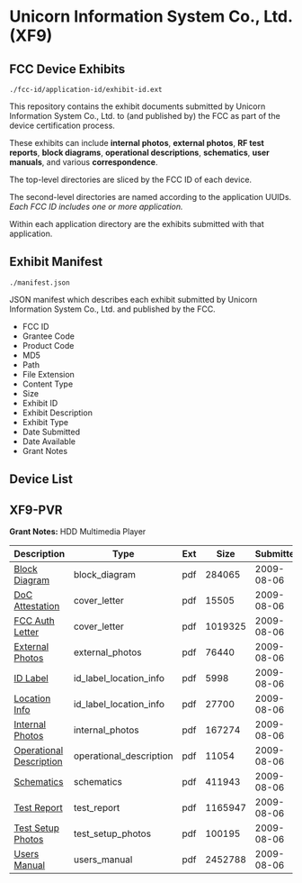# Unicorn Information System Co., Ltd. (XF9)
## FCC Device Exhibits

```
./fcc-id/application-id/exhibit-id.ext
```

This repository contains the exhibit documents submitted by Unicorn Information System Co., Ltd. to (and published by) the FCC as part of the device certification process.

These exhibits can include **internal photos**, **external photos**, **RF test reports**, **block diagrams**, **operational descriptions**, **schematics**, **user manuals**, and various **correspondence**.

The top-level directories are sliced by the FCC ID of each device.

The second-level directories are named according to the application UUIDs. *Each FCC ID includes one or more application.*

Within each application directory are the exhibits submitted with that application. 

## Exhibit Manifest

```
./manifest.json
```

JSON manifest which describes each exhibit submitted by Unicorn Information System Co., Ltd. and published by the FCC.

- FCC ID
- Grantee Code
- Product Code
- MD5
- Path
- File Extension
- Content Type
- Size
- Exhibit ID
- Exhibit Description
- Exhibit Type
- Date Submitted
- Date Available
- Grant Notes

## Device List
## XF9-PVR
**Grant Notes:** HDD Multimedia Player

| Description | Type | Ext | Size | Submitted | Available |
| ----------- | ---- | --- | ---- | --------- | --------- |
| [Block Diagram](XF9-PVR/70de63be2d3740891d0b7df63252d36e/1150180.pdf) | block_diagram | pdf | 284065 | 2009-08-06 | 2009-08-06 |
| [DoC Attestation](XF9-PVR/70de63be2d3740891d0b7df63252d36e/1150191.pdf) | cover_letter | pdf | 15505 | 2009-08-06 | 2009-08-06 |
| [FCC Auth Letter](XF9-PVR/70de63be2d3740891d0b7df63252d36e/1150193.pdf) | cover_letter | pdf | 1019325 | 2009-08-06 | 2009-08-06 |
| [External Photos](XF9-PVR/70de63be2d3740891d0b7df63252d36e/1150181.pdf) | external_photos | pdf | 76440 | 2009-08-06 | 2009-08-06 |
| [ID Label](XF9-PVR/70de63be2d3740891d0b7df63252d36e/1150182.pdf) | id_label_location_info | pdf | 5998 | 2009-08-06 | 2009-08-06 |
| [Location Info](XF9-PVR/70de63be2d3740891d0b7df63252d36e/1150183.pdf) | id_label_location_info | pdf | 27700 | 2009-08-06 | 2009-08-06 |
| [Internal Photos](XF9-PVR/70de63be2d3740891d0b7df63252d36e/1150184.pdf) | internal_photos | pdf | 167274 | 2009-08-06 | 2009-08-06 |
| [Operational Description](XF9-PVR/70de63be2d3740891d0b7df63252d36e/1150185.pdf) | operational_description | pdf | 11054 | 2009-08-06 | 2009-08-06 |
| [Schematics](XF9-PVR/70de63be2d3740891d0b7df63252d36e/1150186.pdf) | schematics | pdf | 411943 | 2009-08-06 | 2009-08-06 |
| [Test Report](XF9-PVR/70de63be2d3740891d0b7df63252d36e/1150187.pdf) | test_report | pdf | 1165947 | 2009-08-06 | 2009-08-06 |
| [Test Setup Photos](XF9-PVR/70de63be2d3740891d0b7df63252d36e/1150188.pdf) | test_setup_photos | pdf | 100195 | 2009-08-06 | 2009-08-06 |
| [Users Manual](XF9-PVR/70de63be2d3740891d0b7df63252d36e/1150189.pdf) | users_manual | pdf | 2452788 | 2009-08-06 | 2009-08-06 |
